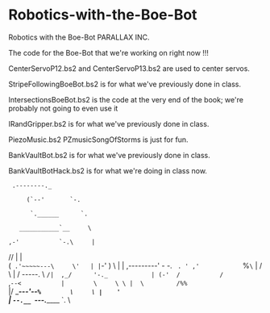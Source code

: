 # Robotics-with-the-Boe-Bot

Robotics with the Boe-Bot PARALLAX INC.

The code for the Boe-Bot that we're working on right now !!!

CenterServoP12.bs2 and CenterServoP13.bs2 are used to center servos. 

StripeFollowingBoeBot.bs2 is for what we've previously done in class.

IntersectionsBoeBot.bs2 is the code at the very end of the book; we're probably not going to even use it

IRandGripper.bs2 is for what we've previously done in class.

PiezoMusic.bs2 PZmusicSongOfStorms is just for fun.

BankVaultBot.bs2 is for what we've previously done in class.

BankVaultBotHack.bs2 is for what we're doing in class now.

     .--------._
     
         (`--'       `-.
         
          `.______      `.
          
       ___________`__     \
       
    ,-'           `-.\     |
    
   //                \|    |\
  (`  .'~~~~~---\     \'   | |
   `-'           )     \   | |
      ,---------' - -.  `  . '
    ,'             `%`\`     |
   /                      \  |
  /     \-----.         \    `
 /|  ,_/      '-._            |
(-'  /           /            `     
,`--<           |        \     \
\ |  \         /%%             `\
 |/   \____---'--`%        \     \
 |    '           `               \
 |
  `--.__
        `---._______
                    `.
                      \
